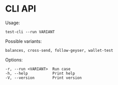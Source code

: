 # CLI API

Usage:

```test-cli --run VARIANT```
      
Possible variants:

```balances, cross-send, follow-geyser, wallet-test```

Options:
```
-r, --run <VARIANT>  Run case
-h, --help           Print help
-V, --version        Print version
```